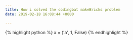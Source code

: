 ```yaml
---
title: How i solved the codingbat makeBricks problem
date: 2019-02-18 16:08:44 +0000

---
```

{% highlight python %} x = ('a', 1, False) {% endhighlight %} 